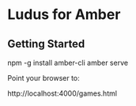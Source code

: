 # Ludus for Amber


## Getting Started

   npm -g install amber-cli
   amber serve

Point your browser to:

   http://localhost:4000/games.html


